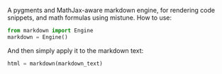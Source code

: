 A pygments and MathJax-aware markdown engine, for rendering code snippets,
and math formulas using mistune. How to use:


```python
from markdown import Engine
markdown = Engine()
```

And then simply apply it to the markdown text:

```python
html = markdown(markdown_text)
```

